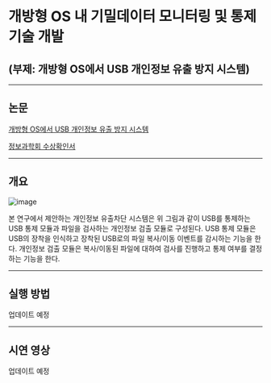 # 개방형 OS 내 기밀데이터 모니터링 및 통제 기술 개발
## (부제: 개방형 OS에서 USB 개인정보 유출 방지 시스템)

---

## 논문

[개방형 OS에서 USB 개인정보 유출 방지 시스템](https://github.com/Hyun-SangYeop/2020-1-CECD2-UMINSANG-6/blob/master/%5B%EA%B3%B5%EC%8B%9D%5D%EA%B0%9C%EB%B0%A9%ED%98%95%20OS%EC%97%90%EC%84%9C%20USB%20%EA%B0%9C%EC%9D%B8%EC%A0%95%EB%B3%B4%20%EC%9C%A0%EC%B6%9C%20%EB%B0%A9%EC%A7%80%20%EC%8B%9C%EC%8A%A4%ED%85%9C.pdf)

[정보과학회 수상확인서](https://github.com/Hyun-SangYeop/2020-1-CECD2-UMINSANG-6/blob/master/%5B%ED%98%84%EC%83%81%EC%97%BD%5D%EC%88%98%EC%83%81%ED%99%95%EC%9D%B8%EC%84%9C_KSC2020%20%ED%95%99%EB%B6%80%EC%83%9D%EC%A3%BC%EB%8B%88%EC%96%B4%20%EB%85%BC%EB%AC%B8%EA%B2%BD%EC%A7%84%EB%8C%80%ED%9A%8C_20210209.pdf)

---

## 개요

![image](https://user-images.githubusercontent.com/55880566/139565141-3b8e788a-03af-40c3-aaaa-e06dd624dbdd.png)

본 연구에서 제안하는 개인정보 유출차단 시스템은 위 그림과 같이 USB를 통제하는 USB 통제 모듈과 파일을 검사하는 개인정보 검출 모듈로 구성된다. USB 통제 모듈은 USB의 장착을 인식하고 장착된 USB로의 파일 복사/이동 이벤트를 감시하는 기능을 한다. 개인정보 검출 모듈은 복사/이동된 파일에 대하여 검사를 진행하고 통제 여부를 결정하는 기능을 한다.

---
## 실행 방법

업데이트 예정

---
## 시연 영상

업데이트 예정




